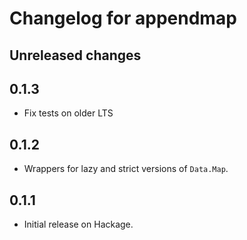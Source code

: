 # Changelog for appendmap

## Unreleased changes

## 0.1.3

* Fix tests on older LTS

## 0.1.2

* Wrappers for lazy and strict versions of `Data.Map`.

## 0.1.1

* Initial release on Hackage.
